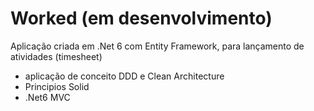 # Worked (em desenvolvimento)
Aplicação criada em .Net 6 com Entity Framework, para lançamento de atividades (timesheet) 

* aplicação de conceito DDD e Clean Architecture
* Principios Solid
* .Net6 MVC
